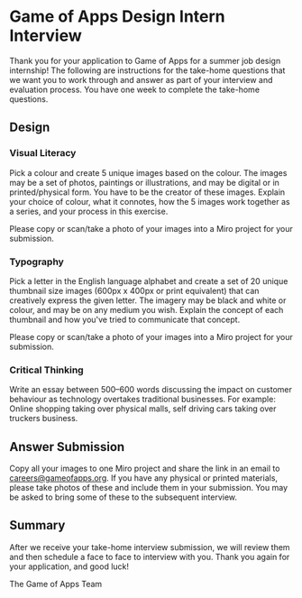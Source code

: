 # Game of Apps Design Intern Interview

Thank you for your application to Game of Apps for a summer job design internship! The following are instructions for the take-home questions that we want you to work through and answer as part of your interview and evaluation process. You have one week to complete the take-home questions.

## Design

### Visual Literacy

Pick a colour and create 5 unique images based on the colour. The images may be a set of photos, paintings or illustrations, and may be digital or in printed/physical form. You have to be the creator of these images. Explain your choice of colour, what it connotes, how the 5 images work together as a series, and your process in this exercise.

Please copy or scan/take a photo of your images into a Miro project for your submission.

### Typography

Pick a letter in the English language alphabet and create a set of 20 unique thumbnail size images (600px x 400px or print equivalent) that can creatively express the given letter. The imagery may be black and white or colour, and may be on any medium you wish. Explain the concept of each thumbnail and how you've tried to communicate that concept.

Please copy or scan/take a photo of your images into a Miro project for your submission.

### Critical Thinking

Write an essay between 500–600 words discussing the impact on customer behaviour as technology overtakes traditional businesses. For example: Online shopping taking over physical malls, self driving cars taking over truckers business.

## Answer Submission

Copy all your images to one Miro project and share the link in an email to careers@gameofapps.org. If you have any physical or printed materials, please take photos of these and include them in your submission. You may be asked to bring some of these to the subsequent interview.

## Summary

After we receive your take-home interview submission, we will review them and then schedule a face to face to interview with you. Thank you again for your application, and good luck!

The Game of Apps Team
